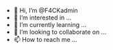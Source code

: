 - 👋 Hi, I’m @F4CKadmin
- 👀 I’m interested in ...
- 🌱 I’m currently learning ...
- 💞️ I’m looking to collaborate on ...
- 📫 How to reach me ...

<!---
F4CKadmin/F4CKadmin is a ✨ special ✨ repository because its `README.md` (this file) appears on your GitHub profile.
You can click the Preview link to take a look at your changes.
--->
